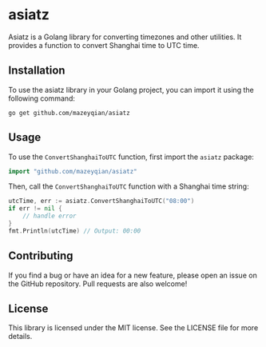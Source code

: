# asiatz

Asiatz is a Golang library for converting timezones and other utilities. It provides a function to convert Shanghai time to UTC time.

## Installation

To use the asiatz library in your Golang project, you can import it using the following command:

```
go get github.com/mazeyqian/asiatz
```

## Usage

To use the `ConvertShanghaiToUTC` function, first import the `asiatz` package:

```go
import "github.com/mazeyqian/asiatz"
```

Then, call the `ConvertShanghaiToUTC` function with a Shanghai time string:

```go
utcTime, err := asiatz.ConvertShanghaiToUTC("08:00")
if err != nil {
    // handle error
}
fmt.Println(utcTime) // Output: 00:00
```

## Contributing

If you find a bug or have an idea for a new feature, please open an issue on the GitHub repository. Pull requests are also welcome!

## License

This library is licensed under the MIT license. See the LICENSE file for more details.
